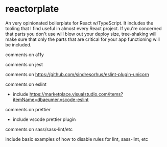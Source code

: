 # reactorplate

An very opinionated boilerplate for React w/TypeScript. It includes the tooling that I find useful in almost every React project. If you're concerned that parts you don't use will blow out your deploy size, tree-shaking will make sure that only the parts that are critical for your app functioning will be included.

comments on a11y

comments on jest

comments on https://github.com/sindresorhus/eslint-plugin-unicorn

comments on eslint

- include https://marketplace.visualstudio.com/items?itemName=dbaeumer.vscode-eslint

comments on prettier

- include vscode prettier plugin

comments on sass/sass-lint/etc

include basic examples of how to disable rules for lint, sass-lint, etc
